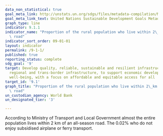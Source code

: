 ```yaml
---
data_non_statistical: true
goal_meta_link: http://unstats.un.org/sdgs/files/metadata-compilation/Metadata-Goal-9.pdf
goal_meta_link_text: United Nations Sustainable Development Goals Metadata (pdf 663kB)
graph_type: line
indicator: 9.1.1
indicator_name: "Proportion of the rural population who live within 2\_km of an all-season\
  \ road"
indicator_sort_order: 09-01-01
layout: indicator
permalink: /9-1-1/
published: true
reporting_status: complete
sdg_goal: '9'
target: Develop quality, reliable, sustainable and resilient infrastructure, including
  regional and trans-border infrastructure, to support economic development and human
  well-being, with a focus on affordable and equitable access for all
target_id: '9.1'
graph_title: "Proportion of the rural population who live within 2\_km of an all-season\
  \ road"
un_custodian_agency: World Bank
un_designated_tier: '3'

---
```


According to Ministry of Transport and Local Government almost the entire population lives within 2 km of an all-season road. The 0.02% who do not enjoy subsidised airplane or ferry transport.
